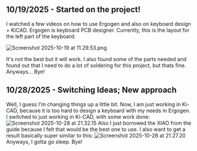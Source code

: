 <!--
  ===================    !!READ THIS NOTICE!!   ====================
  DO NOT edit this file manually. Your changes WILL BE OVERWRITTEN!
  This journal is auto generated and updated by Hack Club Blueprint.
  To edit this file, please edit your journal entries on Blueprint.
  ==================================================================
-->

## 10/19/2025 - Started on the project!  

I watched a few videos on how to use Ergogen and also on keyboard design + KiCAD. Ergogen is keyboard PCB designer. Currently, this is the layout for the left part of the keyboard:

![Screenshot 2025-10-19 at 11.29.53.png](https://blueprint.hackclub.com/user-attachments/blobs/proxy/eyJfcmFpbHMiOnsiZGF0YSI6MzQ4MiwicHVyIjoiYmxvYl9pZCJ9fQ==--398021d56bf496994aedbdaa0ae2712ea558942f/Screenshot%202025-10-19%20at%2011.29.53.png)

It's not the best but it will work. I also found some of the parts needed and found out that I need to do a lot of soldering for this project, but thats fine. Anyways... Bye!  

## 10/28/2025 - Switching Ideas; New approach  

Well, I guess I'm changing things up a little bit. Now, I am just working in Ki-CAD, because it is too hard to design a keyboard with my needs in Ergogen. I switched to just working in Ki-CAD, with some work done:
![Screenshot 2025-10-28 at 21.32.15](https://blueprint.hackclub.com/user-attachments/blobs/proxy/eyJfcmFpbHMiOnsiZGF0YSI6NjQzOCwicHVyIjoiYmxvYl9pZCJ9fQ==--2d0e277e8223dbc4edece8860e40e3c03af1715d/Screenshot%202025-10-28%20at%2021.32.15.png)
 Also I just borrowed the XIAO from the guide because I felt that would be the best one to use. I also want to get a result basically super similar to this: 
![Screenshot 2025-10-28 at 21.27.20](https://blueprint.hackclub.com/user-attachments/blobs/proxy/eyJfcmFpbHMiOnsiZGF0YSI6NjQzOSwicHVyIjoiYmxvYl9pZCJ9fQ==--2df52ff811e240790867a294a86b79e561426b63/Screenshot%202025-10-28%20at%2021.27.20.png)
Anyways, I gotta go sleep. Bye!  

